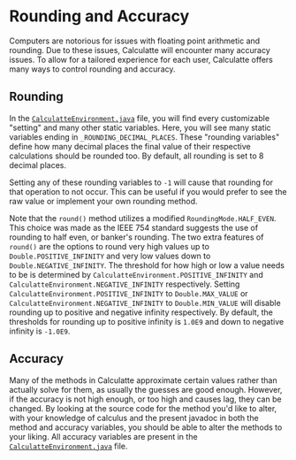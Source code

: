# Rounding and Accuracy
Computers are notorious for issues with floating point arithmetic and rounding. Due to these issues, Calculatte will 
encounter many accuracy issues. To allow for a tailored experience for each user, Calculatte offers many ways to control 
rounding and accuracy.

## Rounding
In the [`CalculatteEnvironment.java`][env] file, you will find every customizable "setting" and many other static 
variables. Here, you will see many static variables ending in `_ROUNDING_DECIMAL_PLACES`. These "rounding variables" 
define how many decimal places the final value of their respective calculations should be rounded too. By default, all 
rounding is set to 8 decimal places.

Setting any of these rounding variables to `-1` will cause that rounding for that operation to not occur. This can be
useful if you would prefer to see the raw value or implement your own rounding method.

Note that the `round()` method utilizes a modified `RoundingMode.HALF_EVEN`. This choice was made as the IEEE 754 
standard suggests the use of rounding to half even, or banker's rounding. The two extra features of `round()` are the 
options to round very high values up to `Double.POSITIVE_INFINITY` and very low values down to 
`Double.NEGATIVE_INFINITY`. The threshold for how high or low a value needs to be is determined by 
`CalculatteEnvironment.POSITIVE_INFINITY` and `CalculatteEnvironment.NEGATIVE_INFINITY` respectively. Setting 
`CalculatteEnvironment.POSITIVE_INFINITY` to `Double.MAX_VALUE` or `CalculatteEnvironment.NEGATIVE_INFINITY` to 
`Double.MIN_VALUE` will disable rounding up to positive and negative infinity respectively. By default, the thresholds
for rounding up to positive infinity is `1.0E9` and down to negative infinity is `-1.0E9`.


## Accuracy
Many of the methods in Calculatte approximate certain values rather than actually solve for them, as usually the guesses
are good enough. However, if the accuracy is not high enough, or too high and causes lag, they can be changed. By 
looking at the source code for the method you'd like to alter, with your knowledge of calculus and the present javadoc
in both the method and accuracy variables, you should be able to alter the methods to your liking. All accuracy 
variables are present in the [`CalculatteEnvironment.java`][env] file.

[env]: https://github.com/Derivasians/Calculatte/blob/main/src/main/java/io/github/derivasians/calculatte/CalculatteEnvironment.java
